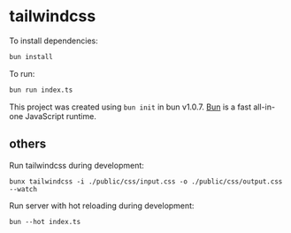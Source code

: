 # tailwindcss

To install dependencies:

```bash
bun install
```

To run:

```bash
bun run index.ts
```

This project was created using `bun init` in bun v1.0.7. [Bun](https://bun.sh) is a fast all-in-one JavaScript runtime.

## others

Run tailwindcss during development:

```
bunx tailwindcss -i ./public/css/input.css -o ./public/css/output.css --watch
```

Run server with hot reloading during development:

```
bun --hot index.ts
```